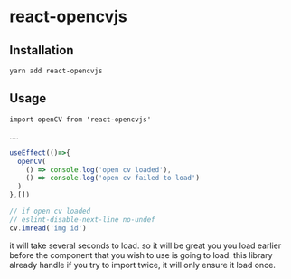 # react-opencvjs

## Installation
`yarn add react-opencvjs`

## Usage

`import openCV from 'react-opencvjs'`

....

```javascript
useEffect(()=>{
  openCV(
    () => console.log('open cv loaded'),
    () => console.log('open cv failed to load')
  )
},[])

// if open cv loaded
// eslint-disable-next-line no-undef
cv.imread('img id')
```

it will take several seconds to load. so it will be great you you load earlier before the component that you wish to use is going to load. this library already handle if you try to import twice, it will only ensure it load once.